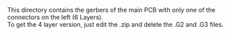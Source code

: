 This directory contains the gerbers of the main PCB with only one of the connectors on the left (6 Layers). <BR>
To get the 4 layer version, just edit the .zip and delete the .G2 and .G3 files.
